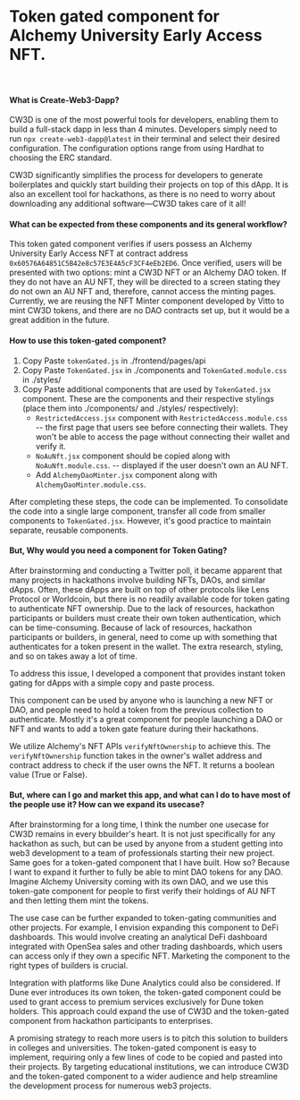 # Token gated component for Alchemy University Early Access NFT.
&nbsp;

####  What is Create-Web3-Dapp?
CW3D is one of the most powerful tools for developers, enabling them to build a full-stack dapp in less than 4 minutes. Developers simply need to run `npx create-web3-dapp@latest` in their terminal and select their desired configuration. The configuration options range from using Hardhat to choosing the ERC standard.

CW3D significantly simplifies the process for developers to generate boilerplates and quickly start building their projects on top of this dApp. It is also an excellent tool for hackathons, as there is no need to worry about downloading any additional software—CW3D takes care of it all!

#### What can be expected from these components and its general workflow?

This token gated component verifies if users possess an Alchemy University Early Access NFT at contract address `0x60576A64851C5B42e8c57E3E4A5cF3CF4eEb2ED6`. Once verified, users will be presented with two options: mint a CW3D NFT or an Alchemy DAO token. If they do not have an AU NFT, they will be directed to a screen stating they do not own an AU NFT and, therefore, cannot access the minting pages. Currently, we are reusing the NFT Minter component developed by Vitto to mint CW3D tokens, and there are no DAO contracts set up, but it would be a great addition in the future.

#### How to use this token-gated component?

1. Copy Paste `tokenGated.js` in ./frontend/pages/api
2. Copy Paste `TokenGated.jsx` in ./components and `TokenGated.module.css` in ./styles/
3. Copy Paste additional components that are used by `TokenGated.jsx` component. These are the components and their respective stylings (place them into ./components/ and ./styles/ respectively):
    - `RestrictedAccess.jsx` component with `RestrictedAccess.module.css` -- the first page that users see before connecting their wallets. They won't be able to access the page without connecting their wallet and verify it.
    - `NoAuNft.jsx` component should be copied along with `NoAuNft.module.css`. -- displayed if the user doesn't own an AU NFT.
    - Add `AlchemyDaoMinter.jsx` component along with `AlchemyDaoMinter.module.css`.

After completing these steps, the code can be implemented. To consolidate the code into a single large component, transfer all code from smaller components to `TokenGated.jsx`. However, it's good practice to maintain separate, reusable components.
&nbsp;

#### But, Why would you need a component for Token Gating?

After brainstorming and conducting a Twitter poll, it became apparent that many projects in hackathons involve building NFTs, DAOs, and similar dApps. Often, these dApps are built on top of other protocols like Lens Protocol or Worldcoin, but there is no readily available code for token gating to authenticate NFT ownership. Due to the lack of resources, hackathon participants or builders must create their own token authentication, which can be time-consuming. Because of lack of resources, hackathon participants or builders, in general, need to come up with something that authenticates for a token present in the wallet. The extra research, styling, and so on takes away a lot of time.

To address this issue, I developed a component that provides instant token gating for dApps with a simple copy and paste process.

This component can be used by anyone who is launching a new NFT or DAO, and people need to hold a token from the previous collection to authenticate. Mostly it's a great component for people launching a DAO or NFT and wants to add a token gate feature during their hackathons.

We utilize Alchemy's NFT APIs `verifyNftOwnership` to achieve this. The `verifyNftOwnership` function takes in the owner's wallet address and contract address to check if the user owns the NFT. It returns a boolean value (True or False).

#### But, where can I go and market this app, and what can I do to have most of the people use it? How can we expand its usecase?

After brainstorming for a long time, I think the number one usecase for CW3D remains in every bbuilder's heart. It is not just specifically for any hackathon as such, but can be used by anyone from a student getting into web3 development to a team of professionals starting their new project. Same goes for a token-gated component that I have built. How so? Because I want to expand it further to fully be able to mint DAO tokens for any DAO. Imagine Alchemy University coming with its own DAO, and we use this token-gate component for people to first verify their holdings of AU NFT and then letting them mint the tokens. 

The use case can be further expanded to token-gating communities and other projects. For example, I envision expanding this component to DeFi dashboards. This would involve creating an analytical DeFi dashboard integrated with OpenSea sales and other trading dashboards, which users can access only if they own a specific NFT. Marketing the component to the right types of builders is crucial.

Integration with platforms like Dune Analytics could also be considered. If Dune ever introduces its own token, the token-gated component could be used to grant access to premium services exclusively for Dune token holders. This approach could expand the use of CW3D and the token-gated component from hackathon participants to enterprises.

A promising strategy to reach more users is to pitch this solution to builders in colleges and universities. The token-gated component is easy to implement, requiring only a few lines of code to be copied and pasted into their projects. By targeting educational institutions, we can introduce CW3D and the token-gated component to a wider audience and help streamline the development process for numerous web3 projects.
